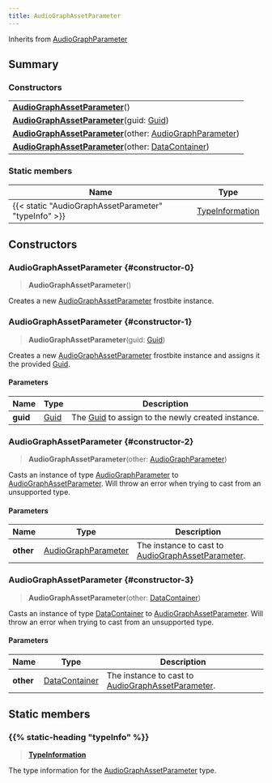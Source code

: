 ```yaml
---
title: AudioGraphAssetParameter
---
```


Inherits from [AudioGraphParameter](/vext/ref/fb/audiographparameter)

## Summary

### Constructors

|  |
| --- |
| **[AudioGraphAssetParameter](#constructor-0)**() |
| **[AudioGraphAssetParameter](#constructor-1)**(guid: [Guid](/vext/ref/shared/type/guid)) |
| **[AudioGraphAssetParameter](#constructor-2)**(other: [AudioGraphParameter](/vext/ref/fb/audiographparameter)) |
| **[AudioGraphAssetParameter](#constructor-3)**(other: [DataContainer](/vext/ref/shared/type/datacontainer)) |

### Static members

| Name | Type |
| ---- | ---- |
| {{< static "AudioGraphAssetParameter" "typeInfo" >}} | [TypeInformation](/vext/ref/shared/type/typeinformation) |

## Constructors

### AudioGraphAssetParameter {#constructor-0}

> **AudioGraphAssetParameter**()

Creates a new [AudioGraphAssetParameter](/vext/ref/fb/audiographassetparameter) frostbite instance.

### AudioGraphAssetParameter {#constructor-1}

> **AudioGraphAssetParameter**(guid: [Guid](/vext/ref/shared/type/guid))

Creates a new [AudioGraphAssetParameter](/vext/ref/fb/audiographassetparameter) frostbite instance and assigns it the provided [Guid](/vext/ref/shared/type/guid).

#### Parameters

| Name | Type | Description |
| ---- | ---- | ----------- |
| **guid** | [Guid](/vext/ref/shared/type/guid) | The [Guid](/vext/ref/shared/type/guid) to assign to the newly created instance. |

### AudioGraphAssetParameter {#constructor-2}

> **AudioGraphAssetParameter**(other: [AudioGraphParameter](/vext/ref/fb/audiographparameter))

Casts an instance of type [AudioGraphParameter](/vext/ref/fb/audiographparameter) to [AudioGraphAssetParameter](/vext/ref/fb/audiographassetparameter). Will throw an error when trying to cast from an unsupported type.

#### Parameters

| Name | Type | Description |
| ---- | ---- | ----------- |
| **other** | [AudioGraphParameter](/vext/ref/fb/audiographparameter) | The instance to cast to [AudioGraphAssetParameter](/vext/ref/fb/audiographassetparameter). |

### AudioGraphAssetParameter {#constructor-3}

> **AudioGraphAssetParameter**(other: [DataContainer](/vext/ref/shared/type/datacontainer))

Casts an instance of type [DataContainer](/vext/ref/shared/type/datacontainer) to [AudioGraphAssetParameter](/vext/ref/fb/audiographassetparameter). Will throw an error when trying to cast from an unsupported type.

#### Parameters

| Name | Type | Description |
| ---- | ---- | ----------- |
| **other** | [DataContainer](/vext/ref/shared/type/datacontainer) | The instance to cast to [AudioGraphAssetParameter](/vext/ref/fb/audiographassetparameter). |

## Static members

### {{% static-heading "typeInfo" %}}

> **[TypeInformation](/vext/ref/shared/type/typeinformation)**

The type information for the [AudioGraphAssetParameter](/vext/ref/fb/audiographassetparameter) type.

